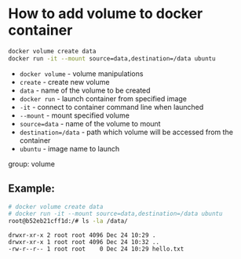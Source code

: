 # How to add volume to docker container

```bash
docker volume create data
docker run -it --mount source=data,destination=/data ubuntu
```

- `docker volume` - volume manipulations
- `create` - create new volume
- `data` - name of the volume to be created
- `docker run` - launch container from specified image
- `-it` - connect to container command line when launched
- `--mount` - mount specified volume
- `source=data` - name of the volume to mount
- `destination=/data` - path which volume will be accessed from the container
- `ubuntu` - image name to launch

group: volume

## Example: 
```bash
# docker volume create data
# docker run -it --mount source=data,destination=/data ubuntu
root@b52eb21cff1d:/# ls -la /data/

```
```
drwxr-xr-x 2 root root 4096 Dec 24 10:29 .
drwxr-xr-x 1 root root 4096 Dec 24 10:32 ..
-rw-r--r-- 1 root root    0 Dec 24 10:29 hello.txt
```
